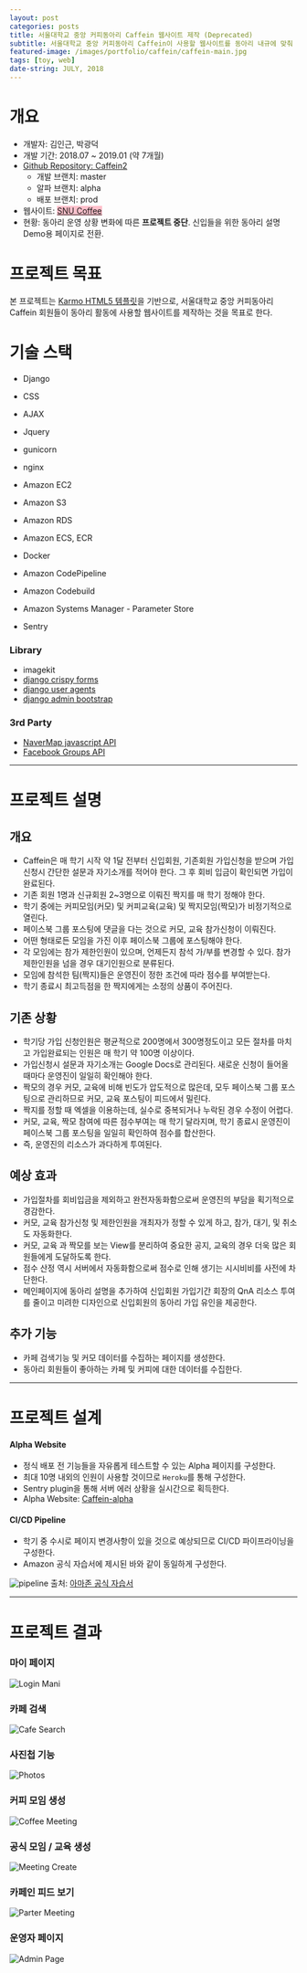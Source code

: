 ```yaml
---
layout: post
categories: posts
title: 서울대학교 중앙 커피동아리 Caffein 웹사이트 제작 (Deprecated)
subtitle: 서울대학교 중앙 커피동아리 Caffein이 사용할 웹사이트를 동아리 내규에 맞춰 제작한다
featured-image: /images/portfolio/caffein/caffein-main.jpg
tags: [toy, web]
date-string: JULY, 2018
---
```



# 개요
- 개발자: 김인근, 박광덕
- 개발 기간: 2018.07 ~ 2019.01 (약 7개월)
- [Github Repository: Caffein2](https://github.com/nearKim/Caffein2)
    - 개발 브랜치: master
    - 알파 브랜치: alpha
    - 배포 브랜치: prod
- 웹사이트: <a style="background-color: pink;" href="https://www.snucoffee.com">SNU Coffee</a>
- 현황: 동아리 운영 상황 변화에 따른 **프로젝트 중단**. 신입들을 위한 동아리 설명 Demo용 페이지로 전환.

# 프로젝트 목표
본 프로젝트는 [Karmo HTML5 템플릿](https://technext.github.io/karmo/index.html)을 기반으로, 서울대학교 중앙 커피동아리 Caffein 회원들이 동아리 활동에 사용할 웹사이트를 제작하는 것을 목표로 한다.


# 기술 스택
- Django

- CSS
- AJAX
- Jquery

- gunicorn
- nginx

- Amazon EC2
- Amazon S3
- Amazon RDS
- Amazon ECS, ECR
- Docker
- Amazon CodePipeline
- Amazon Codebuild
- Amazon Systems Manager - Parameter Store

- Sentry

### Library
- imagekit
- [django crispy forms](https://github.com/django-crispy-forms/django-crispy-forms)
- [django user agents](https://github.com/selwin/django-user_agents)
- [django admin bootstrap](https://github.com/douglasmiranda/django-admin-bootstrap)

### 3rd Party
- [NaverMap javascript API](https://developers.naver.com/docs/map/javascriptv3/)
- [Facebook Groups API](https://developers.facebook.com/docs/groups-api/)

<hr>

# 프로젝트 설명

## 개요
- Caffein은 매 학기 시작 약 1달 전부터 신입회원, 기존회원 가입신청을 받으며 가입신청시 간단한 설문과 자기소개를 적어야 한다. 그 후 회비 입금이 확인되면 가입이 완료된다.
- 기존 회원 1명과 신규회원 2~3명으로 이뤄진 짝지를 매 학기 정해야 한다.
- 학기 중에는 커피모임(커모) 및 커피교육(교육) 및 짝지모임(짝모)가 비정기적으로 열린다.
- 페이스북 그룹 포스팅에 댓글을 다는 것으로 커모, 교육 참가신청이 이뤄진다.
- 어떤 형태로든 모임을 가진 이후 페이스북 그룹에 포스팅해야 한다.
- 각 모임에는 참가 제한인원이 있으며, 언제든지 참석 가/부를 변경할 수 있다. 참가 제한인원을 넘을 경우 대기인원으로 분류된다.
- 모임에 참석한 팀(짝지)들은 운영진이 정한 조건에 따라 점수를 부여받는다.
- 학기 종료시 최고득점을 한 짝지에게는 소정의 상품이 주어진다.

## 기존 상황
- 학기당 가입 신청인원은 평균적으로 200명에서 300명정도이고 모든 절차를 마치고 가입완료되는 인원은 매 학기 약 100명 이상이다.
- 가입신청시 설문과 자기소개는 Google Docs로 관리된다. 새로운 신청이 들어올 때마다 운영진이 일일히 확인해야 한다.
- 짝모의 경우 커모, 교육에 비해 빈도가 압도적으로 많은데, 모두 페이스북 그룹 포스팅으로 관리하므로 커모, 교육 포스팅이 피드에서 밀린다.
- 짝지를 정할 때 엑셀을 이용하는데, 실수로 중복되거나 누락된 경우 수정이 어렵다.
- 커모, 교육, 짝모 참여에 따른 점수부여는 매 학기 달라지며, 학기 종료시 운영진이 페이스북 그룹 포스팅을 일일히 확인하여 점수를 합산한다.
- 즉, 운영진의 리소스가 과다하게 투여된다.

## 예상 효과
- 가입절차를 회비입금을 제외하고 완전자동화함으로써 운영진의 부담을 획기적으로 경감한다.
- 커모, 교육 참가신청 및 제한인원을 개최자가 정할 수 있게 하고, 참가, 대기, 및 취소도 자동화한다.
- 커모, 교육 과 짝모를 보는 View를 분리하여 중요한 공지, 교육의 경우 더욱 많은 회원들에게 도달하도록 한다.
- 점수 산정 역시 서버에서 자동화함으로써 점수로 인해 생기는 시시비비를 사전에 차단한다.
- 메인페이지에 동아리 설명을 추가하여 신입회원 가입기간 회장의 QnA 리소스 투여를 줄이고 미려한 디자인으로 신입회원의 동아리 가입 유인을 제공한다.

## 추가 기능
- 카페 검색기능 및 커모 데이터를 수집하는 페이지를 생성한다.
- 동아리 회원들이 좋아하는 카페 및 커피에 대한 데이터를 수집한다.

<hr>

# 프로젝트 설계

#### Alpha Website
- 정식 배포 전 기능들을 자유롭게 테스트할 수 있는 Alpha 페이지를 구성한다.
- 최대 10명 내외의 인원이 사용할 것이므로 `Heroku`를 통해 구성한다.
- Sentry plugin을 통해 서버 에러 상황을 실시간으로 획득한다.
- Alpha Website: <a href="https://caffein-alpha.herokuapp.com">Caffein-alpha</a>

#### CI/CD Pipeline
- 학기 중 수시로 페이지 변경사항이 있을 것으로 예상되므로 CI/CD 파이프라이닝을 구성한다.
- Amazon 공식 자습서에 제시된 바와 같이 동일하게 구성한다.

![pipeline](https://s3.amazonaws.com/chrisb/CICD-refarch.png)
출처: [아마존 공식 자습서](https://aws.amazon.com/blogs/compute/continuous-deployment-to-amazon-ecs-using-aws-codepipeline-aws-codebuild-amazon-ecr-and-aws-cloudformation)

<hr>

# 프로젝트 결과
### 마이 페이지
![Login Mani](/images/portfolio/caffein/login-main.gif)

### 카페 검색
![Cafe Search](/images/portfolio/caffein/cafe-search.gif)

### 사진첩 기능
![Photos](/images/portfolio/caffein/photobooth.gif)

### 커피 모임 생성
![Coffee Meeting](/images/portfolio/caffein/coffee-meeting.gif)

### 공식 모임 / 교육 생성
![Meeting Create](/images/portfolio/caffein/meeting-create.gif)

### 카페인 피드 보기
![Parter Meeting](/images/portfolio/caffein/partner-meeting.gif)

### 운영자 페이지
![Admin Page](/images/portfolio/caffein/caffein-admin.jpg)



